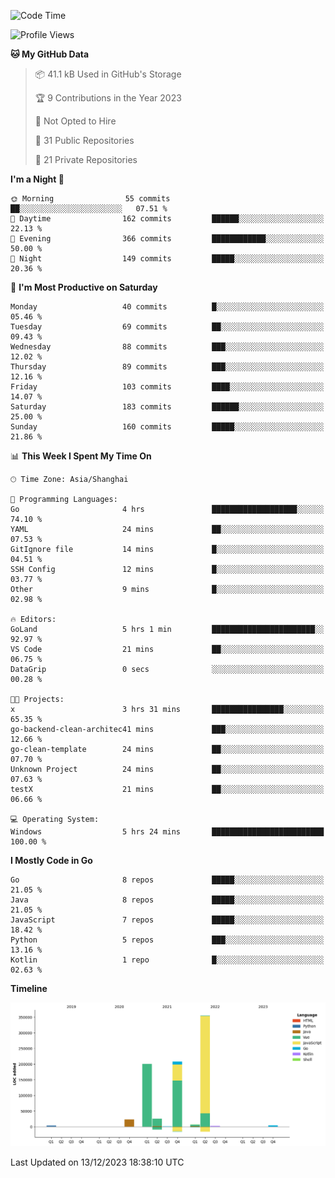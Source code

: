 <!--START_SECTION:waka-->
![Code Time](http://img.shields.io/badge/Code%20Time-2%2C176%20hrs%2011%20mins-blue)

![Profile Views](http://img.shields.io/badge/Profile%20Views-1-blue)

**🐱 My GitHub Data** 

> 📦 41.1 kB Used in GitHub's Storage 
 > 
> 🏆 9 Contributions in the Year 2023
 > 
> 🚫 Not Opted to Hire
 > 
> 📜 31 Public Repositories 
 > 
> 🔑 21 Private Repositories 
 > 
**I'm a Night 🦉** 

```text
🌞 Morning                55 commits          ██░░░░░░░░░░░░░░░░░░░░░░░   07.51 % 
🌆 Daytime                162 commits         ██████░░░░░░░░░░░░░░░░░░░   22.13 % 
🌃 Evening                366 commits         ████████████░░░░░░░░░░░░░   50.00 % 
🌙 Night                  149 commits         █████░░░░░░░░░░░░░░░░░░░░   20.36 % 
```
📅 **I'm Most Productive on Saturday** 

```text
Monday                   40 commits          █░░░░░░░░░░░░░░░░░░░░░░░░   05.46 % 
Tuesday                  69 commits          ██░░░░░░░░░░░░░░░░░░░░░░░   09.43 % 
Wednesday                88 commits          ███░░░░░░░░░░░░░░░░░░░░░░   12.02 % 
Thursday                 89 commits          ███░░░░░░░░░░░░░░░░░░░░░░   12.16 % 
Friday                   103 commits         ████░░░░░░░░░░░░░░░░░░░░░   14.07 % 
Saturday                 183 commits         ██████░░░░░░░░░░░░░░░░░░░   25.00 % 
Sunday                   160 commits         █████░░░░░░░░░░░░░░░░░░░░   21.86 % 
```


📊 **This Week I Spent My Time On** 

```text
🕑︎ Time Zone: Asia/Shanghai

💬 Programming Languages: 
Go                       4 hrs               ███████████████████░░░░░░   74.10 % 
YAML                     24 mins             ██░░░░░░░░░░░░░░░░░░░░░░░   07.53 % 
GitIgnore file           14 mins             █░░░░░░░░░░░░░░░░░░░░░░░░   04.51 % 
SSH Config               12 mins             █░░░░░░░░░░░░░░░░░░░░░░░░   03.77 % 
Other                    9 mins              █░░░░░░░░░░░░░░░░░░░░░░░░   02.98 % 

🔥 Editors: 
GoLand                   5 hrs 1 min         ███████████████████████░░   92.97 % 
VS Code                  21 mins             ██░░░░░░░░░░░░░░░░░░░░░░░   06.75 % 
DataGrip                 0 secs              ░░░░░░░░░░░░░░░░░░░░░░░░░   00.28 % 

🐱‍💻 Projects: 
x                        3 hrs 31 mins       ████████████████░░░░░░░░░   65.35 % 
go-backend-clean-architec41 mins             ███░░░░░░░░░░░░░░░░░░░░░░   12.66 % 
go-clean-template        24 mins             ██░░░░░░░░░░░░░░░░░░░░░░░   07.70 % 
Unknown Project          24 mins             ██░░░░░░░░░░░░░░░░░░░░░░░   07.63 % 
testX                    21 mins             ██░░░░░░░░░░░░░░░░░░░░░░░   06.66 % 

💻 Operating System: 
Windows                  5 hrs 24 mins       █████████████████████████   100.00 % 
```

**I Mostly Code in Go** 

```text
Go                       8 repos             █████░░░░░░░░░░░░░░░░░░░░   21.05 % 
Java                     8 repos             █████░░░░░░░░░░░░░░░░░░░░   21.05 % 
JavaScript               7 repos             █████░░░░░░░░░░░░░░░░░░░░   18.42 % 
Python                   5 repos             ███░░░░░░░░░░░░░░░░░░░░░░   13.16 % 
Kotlin                   1 repo              █░░░░░░░░░░░░░░░░░░░░░░░░   02.63 % 
```



**Timeline**

![Lines of Code chart](https://raw.githubusercontent.com/youtiaoguagua/youtiaoguagua/master/assets/bar_graph.png)


 Last Updated on 13/12/2023 18:38:10 UTC
<!--END_SECTION:waka-->